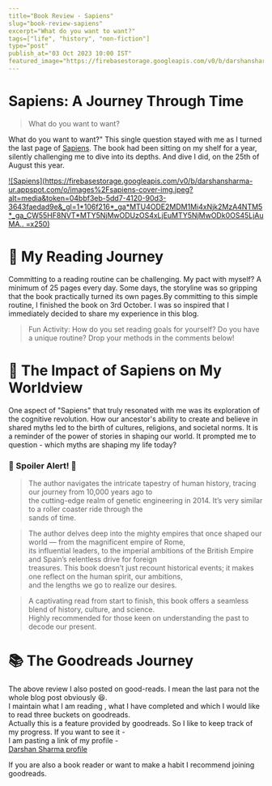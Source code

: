 ```yaml
---
title="Book Review - Sapiens"
slug="book-review-sapiens"
excerpt="What do you want to want?"
tags=["life", "history", "non-fiction"]
type="post"
publish_at="03 Oct 2023 10:00 IST"
featured_image="https://firebasestorage.googleapis.com/v0/b/darshansharma-ur.appspot.com/o/images%2Fsapiens-cover-img.jpeg?alt=media&token=04bbf3eb-5dd7-4120-90d3-3643faedad9e&_gl=1*106f216*_ga*MTU4ODE2MDM1Mi4xNjk2MzA4NTM5*_ga_CW55HF8NVT*MTY5NjMwODUzOS4xLjEuMTY5NjMwODk0OS45LjAuMA.."
---
```





# Sapiens: A Journey Through Time

> What do you want to want?

What do you want to want?" This single question stayed with me as I turned the last page of [Sapiens](https://amzn.to/3PYzrLW). The book had been sitting on my shelf for a year, silently challenging me to dive into its depths. And dive I did, on the 25th of August this year.


[![Sapiens](https://firebasestorage.googleapis.com/v0/b/darshansharma-ur.appspot.com/o/images%2Fsapiens-cover-img.jpeg?alt=media&token=04bbf3eb-5dd7-4120-90d3-3643faedad9e&_gl=1*106f216*_ga*MTU4ODE2MDM1Mi4xNjk2MzA4NTM5*_ga_CW55HF8NVT*MTY5NjMwODUzOS4xLjEuMTY5NjMwODk0OS45LjAuMA..
 =x250)](https://amzn.to/3PYzrLW)


# 📖 My Reading Journey

Committing to a reading routine can be challenging. My pact with myself? A minimum of 25 pages every day. Some days, the storyline was so gripping that the book practically turned its own pages.By committing to this simple routine, I finished the book on 3rd October. I was so inspired that I immediately decided to share my experience in this blog. 

> Fun Activity: How do you set reading goals for yourself? Do you have a unique routine? Drop your methods in the comments below!

# 🧠 The Impact of Sapiens on My Worldview

One aspect of "Sapiens" that truly resonated with me was its exploration of the cognitive revolution. How our ancestor's ability to create and believe in shared myths led to the birth of cultures, religions, and societal norms. It is a reminder of the power of stories in shaping our world. It prompted me to question - which myths are shaping my life today?


### 🚨 Spoiler Alert! 🚨

>The author navigates the intricate tapestry of human history, tracing our journey from 10,000 years ago to      
the cutting-edge realm of genetic engineering in 2014. It’s very similar to a roller coaster ride through the   
sands of time.     
    
>The author delves deep into the mighty empires that once shaped our world — from the magnificent empire of Rome,     
its influential leaders, to the imperial ambitions of the British Empire and Spain’s relentless drive for foreign     
treasures. This book doesn’t just recount historical events; it makes one reflect on the human spirit, our ambitions,       
and the lengths we go to realize our desires. 
              
>A captivating read from start to finish, this book offers a seamless blend of history, culture, and science.      
Highly recommended for those keen on understanding the past to decode our present.    

# 📚 The Goodreads Journey

The above review I also posted on good-reads. I mean the last para not the whole blog post obviously 😆.    
I maintain what I am reading , what I have completed and which I would like to read three buckets on goodreads.   
Actually this is a feature provided by goodreads. So I like to keep track of my progress. If you want to see it -   
 I am pasting a link of my profile -    
[Darshan Sharma profile](https://www.goodreads.com/user/show/66454282-darshan-sharma)

If you are also a book reader or want to make a habit I recommend joining goodreads.

